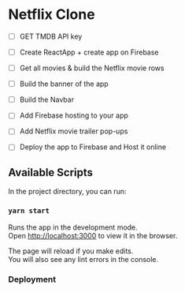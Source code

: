 # Netflix Clone 


- [ ]  GET TMDB API key
- [ ]  Create ReactApp + create app on Firebase
- [ ]  Get all movies & build the Netflix movie rows
- [ ]  Build the banner of the app
- [ ]  Build the Navbar
- [ ]  Add Firebase hosting to your app
- [ ]  Add Netflix movie trailer pop-ups
- [ ]  Deploy the app to Firebase and Host it online








## Available Scripts

In the project directory, you can run:

### `yarn start`

Runs the app in the development mode.\
Open [http://localhost:3000](http://localhost:3000) to view it in the browser.

The page will reload if you make edits.\
You will also see any lint errors in the console.





### Deployment


